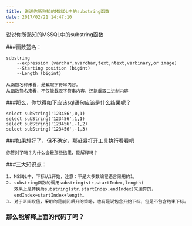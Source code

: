 ```yaml
---
title: 说说你所熟知的MSSQL中的substring函数
date: 2017/02/21 14:47:10
---
```


说说你所熟知的MSSQL中的substring函数

###函数签名：

	substring
		--expression (varchar,nvarchar,text,ntext,varbinary,or image)
		--Starting position (bigint)
		--Length (bigint)

	从函数名称来看，是截取字符串内容。
	从函数签名来看，不仅能截取字符串内容，还能截取二进制内容
	
###那么，你觉得如下应该sql语句应该是什么结果呢？
	
	select subString('123456',0,1)
	select subString('123456',1,1)
	select subString('123456',-1,2)
	select subString('123456',-1,3) 

###如果想好了，但不确定，那赶紧打开工具执行看看吧
	
	你答对了吗？为什么会是那些结果，能解释吗？

###三大知识点：
	
	1. MSSQL中，下标从1开始，注意：不是大多数编程语言采用的1。
	2. substring函数的调用substring(str,startIndex,length)
	   效果上是转换为substring(str,startIndex,endIndex)来运算的，
	   endIndex=startIndex+length。
	3. 对于区间取值，采取的是前闭后开的策略，也有是说包含开始下标，但是不包含结束下标。

### 那么能解释上面的代码了吗？

